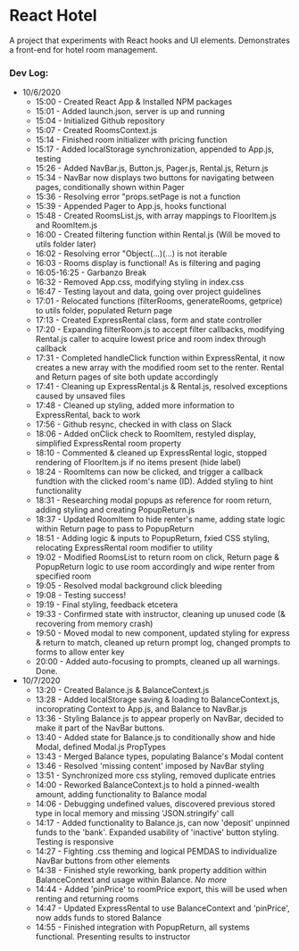 # React Hotel
A project that experiments with React hooks and UI elements. Demonstrates a front-end for hotel room management.

### Dev Log:
- 10/6/2020
  - 15:00 - Created React App & Installed NPM packages
  - 15:01 - Added launch.json, server is up and running
  - 15:04 - Initialized Github repository
  - 15:07 - Created RoomsContext.js
  - 15:14 - Finished room initializer with pricing function
  - 15:17 - Added localStorage synchronization, appended to App.js, testing
  - 15:26 - Added NavBar.js, Button.js, Pager.js, Rental.js, Return.js
  - 15:34 - NavBar now displays two buttons for navigating between pages, conditionally shown within Pager
  - 15:36 - Resolving error "props.setPage is not a function
  - 15:39 - Appended Pager to App.js, hooks functional
  - 15:48 - Created RoomsList.js, with array mappings to FloorItem.js and RoomItem.js
  - 16:00 - Created filtering function within Rental.js (Will be moved to utils folder later)
  - 16:02 - Resolving error "Object(...)(...) is not iterable
  - 16:03 - Rooms display is functional! As is filtering and paging
  - 16:05-16:25 - Garbanzo Break
  - 16:32 - Removed App.css, modifying styling in index.css
  - 16:47 - Testing layout and data, going over project guidelines
  - 17:01 - Relocated functions (filterRooms, generateRooms, getprice) to utils folder, populated Return page
  - 17:13 - Created ExpressRental class, form and state controller
  - 17:20 - Expanding filterRoom.js to accept filter callbacks, modifying Rental.js caller to acquire lowest price and room index through callback
  - 17:31 - Completed handleClick function within ExpressRental, it now creates a new array with the modified room set to the renter. Rental and Return pages of site both update accordingly
  - 17:41 - Cleaning up ExpressRental.js & Rental.js, resolved exceptions caused by unsaved files
  - 17:48 - Cleaned up styling, added more information to ExpressRental, back to work
  - 17:56 - Github resync, checked in with class on Slack
  - 18:06 - Added onClick check to RoomItem, restyled display, simplified ExpressRental room property
  - 18:10 - Commented & cleaned up ExpressRental logic, stopped rendering of FloorItem.js if no items present (hide label)
  - 18:24 - RoomItems can now be clicked, and trigger a callback fundtion with the clicked room's name (ID). Added styling to hint functionality
  - 18:31 - Researching modal popups as reference for room return, adding styling and creating PopupReturn.js 
  - 18:37 - Updated RoomItem to hide renter's name, adding state logic within Return page to pass to PopupReturn
  - 18:51 - Adding logic & inputs to PopupReturn, fxied CSS styling, relocating ExpressRental room modifier to utility
  - 19:02 - Modified RoomsList to return room on click, Return page & PopupReturn logic to use room accordingly and wipe renter from specified room  
  - 19:05 - Resolved modal background click bleeding
  - 19:08 - Testing success!
  - 19:19 - Final styling, feedback etcetera
  - 19:33 - Confirmed state with instructor, cleaning up unused code (& recovering from memory crash)
  - 19:50 - Moved modal to new component, updated styling for express & return to match, cleaned up return prompt log, changed prompts to forms to allow enter key
  - 20:00 - Added auto-focusing to prompts, cleaned up all warnings. Done.
- 10/7/2020
  - 13:20 - Created Balance.js & BalanceContext.js
  - 13:28 - Added localStorage saving & loading to BalanceContext.js, incoroprating Context to App.js, and Balance to NavBar.js
  - 13:36 - Styling Balance.js to appear properly on NavBar, decided to make it part of the NavBar buttons. 
  - 13:40 - Added state for Balance.js to conditionally show and hide Modal, defined Modal.js PropTypes
  - 13:43 - Merged Balance types, populating Balance's Modal content
  - 13:46 - Resolved 'missing content' imposed by NavBar styling
  - 13:51 - Synchronized more css styling, removed duplicate entries
  - 14:00 - Reworked BalanceContext.js to hold a pinned-wealth amount, adding functionality to Balance modal
  - 14:06 - Debugging undefined values, discovered previous stored type in local memory and missing 'JSON.stringify' call
  - 14:17 - Added functionality to Balance.js, can now 'deposit' unpinned funds to the 'bank'. Expanded usability of 'inactive' button styling. Testing is responsive
  - 14:27 - Fighting .css theming and logical PEMDAS to individualize NavBar buttons from other elements
  - 14:38 - Finished style reworking, bank property addition within BalanceContext and usage within Balance. *No more*
  - 14:44 - Added 'pinPrice' to roomPrice export, this will be used when renting and returning rooms
  - 14:47 - Updated ExpressRental to use BalanceContext and 'pinPrice', now adds funds to stored Balance
  - 14:55 - Finished integration with PopupReturn, all systems functional. Presenting results to instructor
